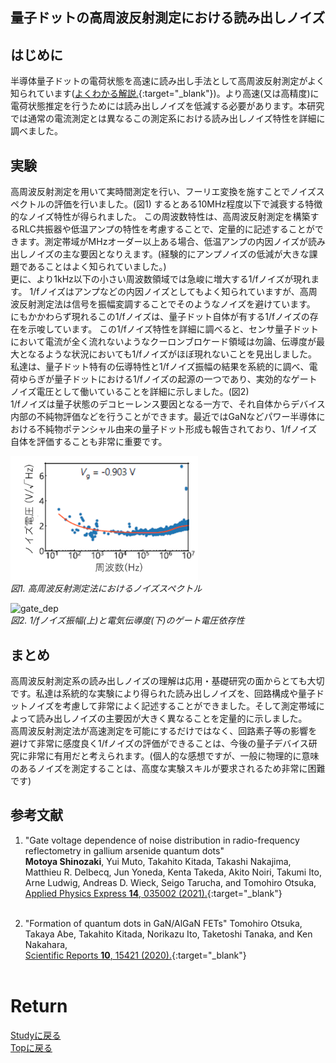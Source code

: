 <script async src="https://cdnjs.cloudflare.com/ajax/libs/mathjax/2.7.0/MathJax.js?config=TeX-AMS_CHTML"></script>
<script type="text/x-mathjax-config">
 MathJax.Hub.Config({
 tex2jax: {
 inlineMath: [["\\(","\\)"] ],
 displayMath: [ ['$$','$$'], ["\\[","\\]"] ]
 }
 });
</script>

## 量子ドットの高周波反射測定における読み出しノイズ
## はじめに
半導体量子ドットの電荷状態を高速に読み出し手法として高周波反射測定がよく知られています([よくわかる解説.](https://motoyashinozaki.github.io/minidora/content/iroiro/rf_meas/rf_meas.html){:target="_blank"})。より高速(又は高精度)に電荷状態推定を行うためには読み出しノイズを低減する必要があります。本研究では通常の電流測定とは異なるこの測定系における読み出しノイズ特性を詳細に調べました。<br>

## 実験
高周波反射測定を用いて実時間測定を行い、フーリエ変換を施すことでノイズスペクトルの評価を行いました。(図1)
するとある10MHz程度以下で減衰する特徴的なノイズ特性が得られました。
この周波数特性は、高周波反射測定を構築するRLC共振器や低温アンプの特性を考慮することで、定量的に記述することができます。測定帯域がMHzオーダー以上ある場合、低温アンプの内因ノイズが読み出しノイズの主な要因となりえます。(経験的にアンプノイズの低減が大きな課題であることはよく知られていました。)<br>
更に、より1kHz以下の小さい周波数領域では急峻に増大する1/fノイズが現れます。
1/fノイズはアンプなどの内因ノイズとしてもよく知られていますが、高周波反射測定法は信号を振幅変調することでそのようなノイズを避けています。
にもかかわらず現れるこの1/fノイズは、量子ドット自体が有する1/fノイズの存在を示唆しています。
この1/fノイズ特性を詳細に調べると、センサ量子ドットにおいて電流が全く流れないようなクーロンブロケード領域は勿論、伝導度が最大となるような状況においても1/fノイズがほぼ現れないことを見出しました。
私達は、量子ドット特有の伝導特性と1/fノイズ振幅の結果を系統的に調べ、電荷ゆらぎが量子ドットにおける1/fノイズの起源の一つであり、実効的なゲートノイズ電圧として働いていることを詳細に示しました。(図2)<br>
1/fノイズは量子状態のデコヒーレンス要因となる一方で、それ自体からデバイス内部の不純物評価などを行うことができます。最近ではGaNなどパワー半導体における不純物ポテンシャル由来の量子ドット形成も報告されており、1/fノイズ自体を評価することも非常に重要です。<br>
<p>
<img src="./noise.png" width="300px" title="noise_spectrum"><br>
<em>図1. 高周波反射測定法におけるノイズスペクトル</em>
</p>


<p>
<img src="./noise2.jpg" width="300px" title="gate_dep"><br>
<em>図2. 1/fノイズ振幅(上)と電気伝導度(下)のゲート電圧依存性</em>
</p>

## まとめ
高周波反射測定系の読み出しノイズの理解は応用・基礎研究の面からとても大切です。私達は系統的な実験により得られた読み出しノイズを、回路構成や量子ドットノイズを考慮して非常によく記述することができました。そして測定帯域によって読み出しノイズの主要因が大きく異なることを定量的に示しました。<br>
高周波反射測定法が高速測定を可能にするだけではなく、回路素子等の影響を避けて非常に感度良く1/fノイズの評価ができることは、今後の量子デバイス研究に非常に有用だと考えられます。(個人的な感想ですが、一般に物理的に意味のあるノイズを測定することは、高度な実験スキルが要求されるため非常に困難です)

## 参考文献
1. "Gate voltage dependence of noise distribution in radio-frequency reflectometry in gallium arsenide quantum dots"<br>
**Motoya Shinozaki**, Yui Muto, Takahito Kitada, Takashi Nakajima, Matthieu R. Delbecq, Jun Yoneda, Kenta Takeda, Akito Noiri, Takumi Ito, Arne Ludwig, Andreas D. Wieck, Seigo Tarucha, and Tomohiro Otsuka,<br>
[Applied Physics Express **14**, 035002 (2021).](https://iopscience.iop.org/article/10.35848/1882-0786/abe41f){:target="_blank"}<br><br>

2. "Formation of quantum dots in GaN/AlGaN FETs"
Tomohiro Otsuka, Takaya Abe, Takahito Kitada, Norikazu Ito, Taketoshi Tanaka, and Ken Nakahara,<br>
[Scientific Reports **10**, 15421 (2020).](https://www.nature.com/articles/s41598-020-72269-z){:target="_blank"}<br><br>

# Return
[Studyに戻る](../study.md)<br>
[Topに戻る](https://motoyashinozaki.github.io/minidora/)